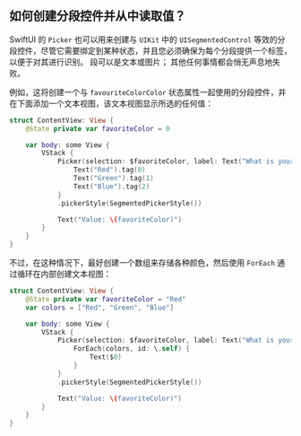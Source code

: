 如何创建分段控件并从中读取值？
---

SwiftUI 的 `Picker` 也可以用来创建与 `UIKit` 中的 `UISegmentedControl` 等效的分段控件，尽管它需要绑定到某种状态，并且您必须确保为每个分段提供一个标签，以便于对其进行识别。 段可以是文本或图片； 其他任何事情都会悄无声息地失败。

例如，这将创建一个与 `favouriteColorColor` 状态属性一起使用的分段控件，并在下面添加一个文本视图，该文本视图显示所选的任何值： 

```swift
struct ContentView: View {
    @State private var favoriteColor = 0

    var body: some View {
        VStack {
            Picker(selection: $favoriteColor, label: Text("What is your favorite color?")) {
                Text("Red").tag(0)
                Text("Green").tag(1)
                Text("Blue").tag(2)
            }
            .pickerStyle(SegmentedPickerStyle())

            Text("Value: \(favoriteColor)")
        }
    }
}
```

不过，在这种情况下，最好创建一个数组来存储各种颜色，然后使用 `ForEach` 通过循环在内部创建文本视图：

```swift
struct ContentView: View {
    @State private var favoriteColor = "Red"
    var colors = ["Red", "Green", "Blue"]

    var body: some View {
        VStack {
            Picker(selection: $favoriteColor, label: Text("What is your favorite color?")) {
                ForEach(colors, id: \.self) {
                    Text($0)
                }
            }
            .pickerStyle(SegmentedPickerStyle())

            Text("Value: \(favoriteColor)")
        }
    }
}
```
